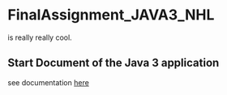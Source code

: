 # FinalAssignment_JAVA3_NHL
is really really cool.

## Start Document of the Java 3 application
see documentation [here](m/strartDocument.md)
